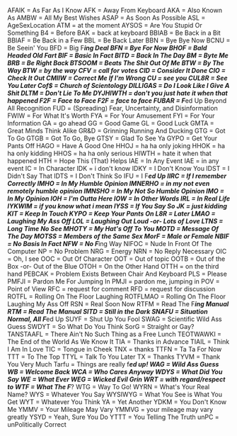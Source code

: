 AFAIK = As Far As I Know
AFK = Away From Keyboard
AKA = Also Known As
AMBW = All My Best Wishes
ASAP = As Soon As Possible
ASL = AgeSexLocation
ATM = at the moment
AYSOS = Are You Stupid Or Something
B4 = Before
BAK = back at keyboard
BBIAB = Be Back in a Bit
BBIAF = Be Back in a Few
BBL = Be Back Later
BBN = Bye Bye Now
BCNU = Be Seein' You
BFD = Big F***ing Deal
BFN = Bye For Now
BHOF = Bald Headed Old Fart
BIF = Basic In Fact
BITD = Back In The Day
BM = Byte Me
BRB = Be Right Back
BTSOOM = Beats The Shit Out Of Me
BTW = By The Way
BTW = by the way
CFV = call for votes
CID = Consider It Done
CIO = Check It Out
CMIIW = Correct Me If I'm Wrong
CU = see you
CUL8R = See You Later
Cof$ = Church of Scientology
DILLIGAS = Do I Look Like I Give A Shit
DLTM = Don't Lie To Me
DYJHIWTH = don't you just hate it when that happened
F2F = Face to Face
F2F = face to face
FUBAR = F***ed Up Beyond All Recognition
FUD = (Spreading) Fear, Uncertainty, and Disinformation
FWIW = For What It's Worth
FYA = For Your Amusement
FYI = For Your Information
GA = go ahead
GG = Good Game
GL = Good Luck
GMTA = Great Minds Think Alike
GR&D = Grinning Running And Ducking
GTG = Got To Go
GTGB = Got To Go, Bye
GTSY = Glad To See Ya
GYPO = Get Your Pants Off
HAGO = Have A Good One
HHOJ = ha ha only joking
HHOK = ha ha only kidding
HHOS = ha ha only serious
HIWTH = hate it when that happened
HTH = Hope This (That) Helps
IAE = In Any Event
IAE = in any event
IC = In Character
IDK = i don't know
IDKY = I Don't Know You
IDST = I Didn't Say That
IDTS = I Don't Think So
IFU = I F***ed Up
IIRC = If I remember Correctly
IMHO = In My Humble Opinion
IMNERHO = in my not even remotely humble opinion
IMNSHO = In My Not So Humble Opinion
IMO = In My Opinion
IOH = I'm Outta Here
IOW = In Other Words
IRL = In Real Life
IYKWIM = if you know what i mean
IYSS = If You Say So
JK = just kidding
KIT = Keep In Touch
KYPO = Keep Your Pants On
L8R = Later
LMAO = Laughing My Ass Off
LOL = Laughing Out Loud -or- Lots of Love
LTNS = Long Time No See
MHOTY = My Hat's Off To You
MOTD = Message Of The Day
MOTSS = Members of the Same Sex
MorF = Male or Female
NBIF = No Basis In Fact
NFW = No F***ing Way
NIFOC = Nude In Front Of The Computer
NP = No Problem
NRG = Energy
NRN = No Reply Necessary
OIC = Oh, I see
OOC = Out Of Character
OOT = Out of topic
OOTB = Out of the Box -or- Out of the Blue
OTOH = On the Other Hand
OTTH = on the third hand
PEBCAK = Problem Exists Between Chair And Keyboard
PLS = Please
PMFJI = Pardon Me For Jumping In
PMJI = pardon me, jumping in
POV = Point of View
RFC = request for comment
RFD = request for discussion
ROTFL = Rolling On The Floor Laughing
ROTFLMAO = Rolling On The Floor Laughing My Ass Off
RSN = Real Soon Now
RTFM = Read The F***ing Manual
RTM = Read The Manual
SITD = Still in the Dark
SNAFU = Situation Normal, All F***ed Up
SUYF = Shut Up You Fool
SWAG = Scientific Wild Ass Guess
SWDYT = So What Do You Think
SorG = Straight or Gay?
TANSTAAFL = There Ain't No Such Thing as a Free Lunch
TEOTWAWKI = The End of the World As We Know It
TIA = Thanks in Advance
TIAIL = Think I Am In Love
TIC = Tongue in Cheek
TNX = thanks
TTFN = Ta Ta For Now
TTT = To The Top
TTYL = Talk To You Later
TX = Thanks
TYVM = Thank You Very Much
Tarfu = Things are really f***ed up!
WAG = Wild Ass Guess
WB = Welcome Back
WCA = Who Cares Anyway
WDYS = What Did You Say
WE = What Ever
WEG = Wicked Evil Grin
WRT = with regard/respect to
WTF = What The F***?
WTG = Way To Go!
WYRN = What's Your Real Name?
WYS = Whatever You Say
WYSIWYG = What You See is What You Get
WYT = Whatever You Think
YA = Yet Another
YDKM = You Don't Know Me
YMMV = Your Mileage May Vary
YMMVG = your mileage may vary greatly
YSYD = Yeah, Sure You Do
YTTT = You Telling The Truth
unPC = unPolitically Correct


